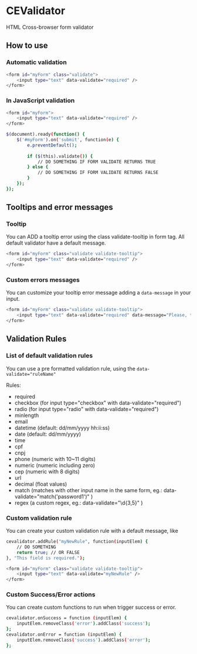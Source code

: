 # CEValidator
HTML Cross-browser form validator

## How to use

### Automatic validation
```sh
<form id="myForm" class="validate">
    <input type="text" data-validate="required" />
</form>
```

### In JavaScript validation
```sh
<form id="myForm">
    <input type="text" data-validate="required" />
</form>
```
```sh
$(document).ready(function() {
    $('#myForm').on('submit', function(e) {
        e.preventDefault();
        
        if ($(this).validate()) {
            // DO SOMETHING IF FORM VALIDATE RETURNS TRUE
        } else {
            // DO SOMETHING IF FORM VALIDATE RETURNS FALSE
        }
    });
});
```

## Tooltips and error messages
### Tooltip
You can ADD a tooltip error using the class validate-tooltip in form tag. All default validator have a default message.
```sh
<form id="myForm" class="validate validate-tooltip">
    <input type="text" data-validate="required" />
</form>
```
### Custom errors messages
You can customize your tooltip error message adding a ``` data-message ``` in your input.
```sh
<form id="myForm" class="validate validate-tooltip">
    <input type="text" data-validate="required" data-message="Please, type this field."/>
</form>
```

## Validation Rules
### List of default validation rules
You can use a pre formatted validation rule, using the ``` data-validate="ruleName" ```

Rules: 
* required
* checkbox (for input type="checkbox" with data-validate="required")
* radio (for input type="radio" with data-validate="required")
* minlength
* email
* datetime (default: dd/mm/yyyy hh:ii:ss)
* date (default: dd/mm/yyyy)
* time
* cpf
* cnpj
* phone (numeric with 10~11 digits)
* numeric (numeric including zero)
* cep (numeric with 8 digits)
* url
* decimal (float values)
* match (matches with other input name in the same form, eg.: data-validate="match('password1')" )
* regex (a custom regex, eg.: data-validate="\d{3,5}" )

### Custom validation rule
You can create your custom validation rule with a default message, like
```sh
cevalidator.addRule("myNewRule", function(inputElem) {
    // DO SOMETHING
    return true; // OR FALSE
}, "This field is required.");
```
```sh
<form id="myForm" class="validate validate-tooltip">
    <input type="text" data-validate="myNewRule" />
</form>
```

### Custom Success/Error actions
You can create custom functions to run when trigger success or error.
```sh
cevalidator.onSuccess = function (inputElem) {
    inputElem.removeClass('error').addClass('success');
};
cevalidator.onError = function (inputElem) {
    inputElem.removeClass('success').addClass('error');
};
```
